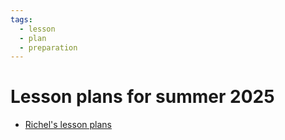 ```yaml
---
tags:
  - lesson
  - plan
  - preparation
---
```


# Lesson plans for summer 2025

- [Richel's lesson plans](richel/README.md)

